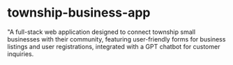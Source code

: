 # township-business-app
"A full-stack web application designed to connect township small businesses with their community, featuring user-friendly forms for business listings and user registrations, integrated with a GPT chatbot for customer inquiries.
